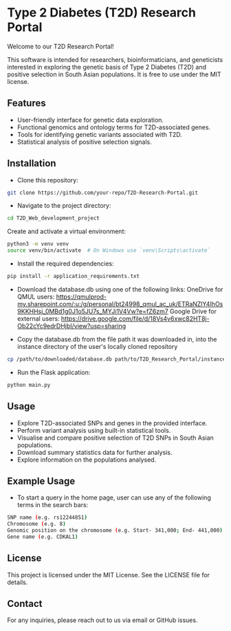 # Type 2 Diabetes (T2D) Research Portal
Welcome to our T2D Research Portal!

This software is intended for researchers, bioinformaticians, and geneticists interested in exploring the genetic basis of Type 2 Diabetes (T2D) and positive selection in South Asian populations. It is free to use under the MIT license.

## Features
- User-friendly interface for genetic data exploration.
- Functional genomics and ontology terms for T2D-associated genes.
- Tools for identifying genetic variants associated with T2D.
- Statistical analysis of positive selection signals.
  
## Installation
- Clone this repository:
```sh
git clone https://github.com/your-repo/T2D-Research-Portal.git
```
- Navigate to the project directory:
 ```sh
cd T2D_Web_development_project
```
Create and activate a virtual environment:
 ```sh
python3 -m venv venv
source venv/bin/activate  # On Windows use `venv\Scripts\activate`
```
- Install the required dependencies:
```sh
pip install -r application_requirements.txt
```
-  Download the database.db using one of the following links:
OneDrive for QMUL users: https://qmulprod-my.sharepoint.com/:u:/g/personal/bt24998_qmul_ac_uk/ETRaNZlY4IhOs9KKHHsj_0MBd1g0J1o5JU7s_MYJi1V4Vw?e=fZ6zm7 
Google Drive for external users: https://drive.google.com/file/d/18Vs4v6xwc82HT8j-Ob22cYc9edrDHjbI/view?usp=sharing

- Copy the database.db from the file path it was downloaded in, into the instance directory of the user's locally cloned repository
```sh
cp /path/to/downloaded/database.db path/to/T2D_Research_Portal/instance 
```

- Run the Flask application:
 ```sh
python main.py
```
## Usage
- Explore T2D-associated SNPs and genes in the provided interface. 
- Perform variant analysis using built-in statistical tools.
- Visualise and compare positive selection of T2D SNPs in South Asian populations.
- Download summary statistics data for further analysis. 
- Explore information on the populations analysed.
  
## Example Usage
- To start a query in the home page, user can use any of the following terms in the search bars:
 ```sh
SNP name (e.g. rs12244851)
Chromosome (e.g. 8)
Genomic position on the chromosome (e.g. Start- 341,000; End- 441,000)
Gene name (e.g. CDKAL1)
```
## License
This project is licensed under the MIT License. See the LICENSE file for details.

## Contact
For any inquiries, please reach out to us via email or GitHub issues.
